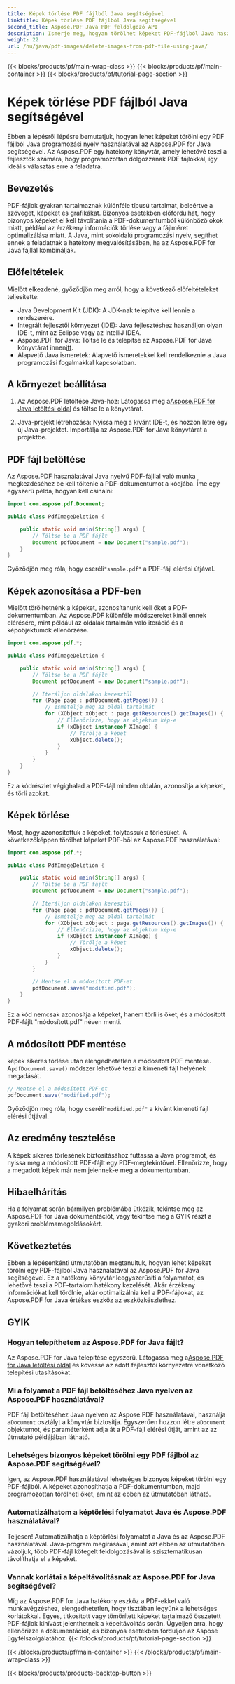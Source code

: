 ```yaml
---
title: Képek törlése PDF fájlból Java segítségével
linktitle: Képek törlése PDF fájlból Java segítségével
second_title: Aspose.PDF Java PDF feldolgozó API
description: Ismerje meg, hogyan törölhet képeket PDF-fájlból Java használatával az Aspose.PDF for Java segítségével. Lépésről lépésre útmutató forráskóddal a hatékony képeltávolításhoz PDF-ben.
weight: 22
url: /hu/java/pdf-images/delete-images-from-pdf-file-using-java/
---
```


{{< blocks/products/pf/main-wrap-class >}}
{{< blocks/products/pf/main-container >}}
{{< blocks/products/pf/tutorial-page-section >}}

# Képek törlése PDF fájlból Java segítségével


Ebben a lépésről lépésre bemutatjuk, hogyan lehet képeket törölni egy PDF fájlból Java programozási nyelv használatával az Aspose.PDF for Java segítségével. Az Aspose.PDF egy hatékony könyvtár, amely lehetővé teszi a fejlesztők számára, hogy programozottan dolgozzanak PDF fájlokkal, így ideális választás erre a feladatra.

## Bevezetés

PDF-fájlok gyakran tartalmaznak különféle típusú tartalmat, beleértve a szöveget, képeket és grafikákat. Bizonyos esetekben előfordulhat, hogy bizonyos képeket el kell távolítania a PDF-dokumentumból különböző okok miatt, például az érzékeny információk törlése vagy a fájlméret optimalizálása miatt. A Java, mint sokoldalú programozási nyelv, segíthet ennek a feladatnak a hatékony megvalósításában, ha az Aspose.PDF for Java fájllal kombinálják.

## Előfeltételek

Mielőtt elkezdené, győződjön meg arról, hogy a következő előfeltételeket teljesítette:

- Java Development Kit (JDK): A JDK-nak telepítve kell lennie a rendszerére.
- Integrált fejlesztői környezet (IDE): Java fejlesztéshez használjon olyan IDE-t, mint az Eclipse vagy az IntelliJ IDEA.
-  Aspose.PDF for Java: Töltse le és telepítse az Aspose.PDF for Java könyvtárat innen[itt](https://downloads.aspose.com/pdf/java).
- Alapvető Java ismeretek: Alapvető ismeretekkel kell rendelkeznie a Java programozási fogalmakkal kapcsolatban.

## A környezet beállítása

1.  Az Aspose.PDF letöltése Java-hoz: Látogassa meg a[Aspose.PDF for Java letöltési oldal](https://downloads.aspose.com/pdf/java) és töltse le a könyvtárat.

2. Java-projekt létrehozása: Nyissa meg a kívánt IDE-t, és hozzon létre egy új Java-projektet. Importálja az Aspose.PDF for Java könyvtárat a projektbe.

## PDF fájl betöltése

Az Aspose.PDF használatával Java nyelvű PDF-fájllal való munka megkezdéséhez be kell töltenie a PDF-dokumentumot a kódjába. Íme egy egyszerű példa, hogyan kell csinálni:

```java
import com.aspose.pdf.Document;

public class PdfImageDeletion {

    public static void main(String[] args) {
        // Töltse be a PDF fájlt
        Document pdfDocument = new Document("sample.pdf");
    }
}
```

 Győződjön meg róla, hogy cseréli`"sample.pdf"` a PDF-fájl elérési útjával.

## Képek azonosítása a PDF-ben

Mielőtt törölhetnénk a képeket, azonosítanunk kell őket a PDF-dokumentumban. Az Aspose.PDF különféle módszereket kínál ennek elérésére, mint például az oldalak tartalmán való iteráció és a képobjektumok ellenőrzése.

```java
import com.aspose.pdf.*;

public class PdfImageDeletion {

    public static void main(String[] args) {
        // Töltse be a PDF fájlt
        Document pdfDocument = new Document("sample.pdf");

        // Iteráljon oldalakon keresztül
        for (Page page : pdfDocument.getPages()) {
            // Ismételje meg az oldal tartalmát
            for (XObject xObject : page.getResources().getImages()) {
                // Ellenőrizze, hogy az objektum kép-e
                if (xObject instanceof XImage) {
                    // Törölje a képet
                    xObject.delete();
                }
            }
        }
    }
}
```

Ez a kódrészlet végighalad a PDF-fájl minden oldalán, azonosítja a képeket, és törli azokat.

## Képek törlése

Most, hogy azonosítottuk a képeket, folytassuk a törlésüket. A következőképpen törölhet képeket PDF-ből az Aspose.PDF használatával:

```java
import com.aspose.pdf.*;

public class PdfImageDeletion {

    public static void main(String[] args) {
        // Töltse be a PDF fájlt
        Document pdfDocument = new Document("sample.pdf");

        // Iteráljon oldalakon keresztül
        for (Page page : pdfDocument.getPages()) {
            // Ismételje meg az oldal tartalmát
            for (XObject xObject : page.getResources().getImages()) {
                // Ellenőrizze, hogy az objektum kép-e
                if (xObject instanceof XImage) {
                    // Törölje a képet
                    xObject.delete();
                }
            }
        }

        // Mentse el a módosított PDF-et
        pdfDocument.save("modified.pdf");
    }
}
```

Ez a kód nemcsak azonosítja a képeket, hanem törli is őket, és a módosított PDF-fájlt "módosított.pdf" néven menti.

## A módosított PDF mentése

 képek sikeres törlése után elengedhetetlen a módosított PDF mentése. A`pdfDocument.save()` módszer lehetővé teszi a kimeneti fájl helyének megadását.

```java
// Mentse el a módosított PDF-et
pdfDocument.save("modified.pdf");
```

 Győződjön meg róla, hogy cseréli`"modified.pdf"` a kívánt kimeneti fájl elérési útjával.

## Az eredmény tesztelése

A képek sikeres törlésének biztosításához futtassa a Java programot, és nyissa meg a módosított PDF-fájlt egy PDF-megtekintővel. Ellenőrizze, hogy a megadott képek már nem jelennek-e meg a dokumentumban.

## Hibaelhárítás

Ha a folyamat során bármilyen problémába ütközik, tekintse meg az Aspose.PDF for Java dokumentációt, vagy tekintse meg a GYIK részt a gyakori problémamegoldásokért.

## Következtetés

Ebben a lépésenkénti útmutatóban megtanultuk, hogyan lehet képeket törölni egy PDF-fájlból Java használatával az Aspose.PDF for Java segítségével. Ez a hatékony könyvtár leegyszerűsíti a folyamatot, és lehetővé teszi a PDF-tartalom hatékony kezelését. Akár érzékeny információkat kell törölnie, akár optimalizálnia kell a PDF-fájlokat, az Aspose.PDF for Java értékes eszköz az eszközkészlethez.

## GYIK

### Hogyan telepíthetem az Aspose.PDF for Java fájlt?

 Az Aspose.PDF for Java telepítése egyszerű. Látogassa meg a[Aspose.PDF for Java letöltési oldal](https://releases.aspose.com/pdf/java/) és kövesse az adott fejlesztői környezetre vonatkozó telepítési utasításokat.

### Mi a folyamat a PDF fájl betöltéséhez Java nyelven az Aspose.PDF használatával?

 PDF fájl betöltéséhez Java nyelven az Aspose.PDF használatával, használja a`Document` osztályt a könyvtár biztosítja. Egyszerűen hozzon létre a`Document` objektumot, és paraméterként adja át a PDF-fájl elérési útját, amint az az útmutató példájában látható.

### Lehetséges bizonyos képeket törölni egy PDF fájlból az Aspose.PDF segítségével?

Igen, az Aspose.PDF használatával lehetséges bizonyos képeket törölni egy PDF-fájlból. A képeket azonosíthatja a PDF-dokumentumban, majd programozottan törölheti őket, amint az ebben az útmutatóban látható.

### Automatizálhatom a képtörlési folyamatot Java és Aspose.PDF használatával?

Teljesen! Automatizálhatja a képtörlési folyamatot a Java és az Aspose.PDF használatával. Java-program megírásával, amint azt ebben az útmutatóban vázoljuk, több PDF-fájl kötegelt feldolgozásával is szisztematikusan távolíthatja el a képeket.

### Vannak korlátai a képeltávolításnak az Aspose.PDF for Java segítségével?

Míg az Aspose.PDF for Java hatékony eszköz a PDF-ekkel való munkavégzéshez, elengedhetetlen, hogy tisztában legyünk a lehetséges korlátokkal. Egyes, titkosított vagy tömörített képeket tartalmazó összetett PDF-fájlok kihívást jelenthetnek a képeltávolítás során. Ügyeljen arra, hogy ellenőrizze a dokumentációt, és bizonyos esetekben forduljon az Aspose ügyfélszolgálatához.
{{< /blocks/products/pf/tutorial-page-section >}}

{{< /blocks/products/pf/main-container >}}
{{< /blocks/products/pf/main-wrap-class >}}

{{< blocks/products/products-backtop-button >}}
